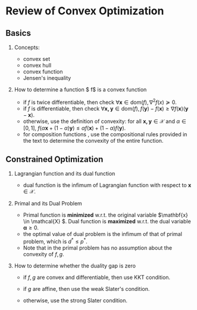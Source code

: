 #  Review of Convex Optimization

## Basics

1. Concepts:
   - convex set
   - convex hull
   - convex function
   - Jensen's inequality

2. How to determine a function $ f$ is a convex function
   * if $f$ is twice differentiable, then check $\forall \mathbf{x} \in \text{dom}(f), \nabla^{2}f(x)\succeq0$.
   * if $f$ is differentiable, then check $\forall \mathbf{x, y}\in \text{dom}(f), f(\mathbf{y})-f(\mathbf{x})\geq\nabla f(\mathbf {x})(\mathbf{y}-\mathbf{x})$.
   * otherwise, use the definition of convexity: for all $\mathbf{x,y}\in \mathcal{X}$ and $\alpha \in [0,1]$, $f(\alpha \mathbf{x}+(1-\alpha)\mathbf{y}) \leq \alpha f(\mathbf{x})+(1-\alpha)f(\mathbf{y})$.
   * for composition functions , use the compositional rules provided in the text to determine the convexity of the entire function. 

## Constrained Optimization

1. Lagrangian function and its dual function
   * dual function is the infimum of Lagrangian function with respect to $\mathbf{x} \in \mathcal{X}$. 

2. Primal and its Dual Problem

   - Primal function is **minimized** w.r.t. the original variable $\mathbf{x} \in \mathcal{X} $. Dual function is **maximized** w.r.t. the dual variable $\mathbf{\alpha} \geq 0$.
   - the optimal value of dual problem is the infimum of that of primal problem, which is $d^{*} \leq p^{*}$.
   - Note that in the primal problem has no assumption about the convexity of $f, g$.

3. How to determine whether the duality gap is zero

   * if $f, g$ are convex and differentiable, then use KKT condition.

   * if $g$ are affine, then use the weak Slater's condition.

   * otherwise, use the strong Slater condition.








